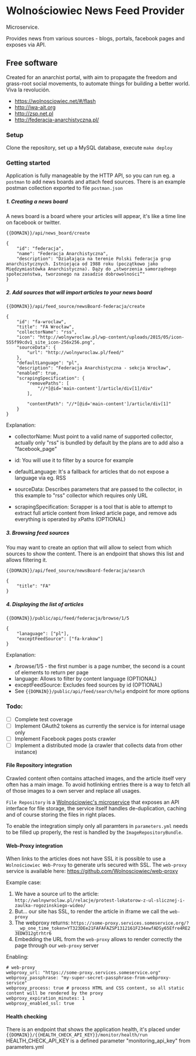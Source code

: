 Wolnościowiec News Feed Provider
================================

Microservice.

Provides news from various sources - blogs, portals, facebook pages and exposes via API.

Free software
-------------

Created for an anarchist portal, with aim to propagate the freedom and grass-root social movements,
to automate things for building a better world. Viva la revolución.

- https://wolnosciowiec.net/#/flash
- http://iwa-ait.org
- http://zsp.net.pl
- http://federacja-anarchistyczna.pl/

### Setup

Clone the repository, set up a MySQL database, execute `make deploy`

### Getting started

Application is fully manageable by the HTTP API, so you can run eg. a `postman` to add news boards and attach feed sources.
There is an example postman collection exported to file `postman.json`

##### 1. Creating a news board

A news board is a board where your articles will appear, it's like a time line on facebook or twitter.

`{{DOMAIN}}/api/news_board/create`

```
{
    "id": "federacja",
    "name": "Federacja Anarchistyczna",
    "description": "Działająca na terenie Polski federacja grup anarchistycznych. Istniejąca od 1988 roku (początkowo jako Międzymiastówka Anarchistyczna). Dąży do „stworzenia samorządnego społeczeństwa, tworzonego na zasadzie dobrowolności”"
} 
```

##### 2. Add sources that will import articles to your news board

`{{DOMAIN}}/api/feed_source/newsBoard-federacja/create`

```
{
    "id": "fa-wroclaw",
    "title": "FA Wrocław",
    "collectorName": "rss",
    "icon": "http://wolnywroclaw.pl/wp-content/uploads/2015/05/icon-555f99cdv1_site_icon-256x256.png",
    "sourceData": {
        "url": "http://wolnywroclaw.pl/feed/"
    },
    "defaultLanguage": "pl",
    "description": "Federacja Anarchistyczna - sekcja Wrocław",
    "enabled": true,
    "scrapingSpecification": {
        "removePaths": [
            "//*[@id='main-content']/article/div[1]/div"
        ],
        
        "contentPath": "//*[@id='main-content']/article/div[1]"
    }
}
```

Explanation:
- collectorName: Must point to a valid name of supported collector, actually only "rss" is bundled by default
  by the plans are to add also a "facebook_page"
  
- id: You will use it to filter by a source for example
- defaultLanguage: It's a fallback for articles that do not expose a language via eg. RSS
- sourceData: Describes parameters that are passed to the collector, in this example to "rss" collector which
  requires only URL
- scrapingSpecification: Scrapper is a tool that is able to attempt to extract full article content from linked article page, and remove ads
  everything is operated by xPaths (OPTIONAL)
  
##### 3. Browsing feed sources 

You may want to create an option that will allow to select from which sources to show the content.
There is an endpoint that shows this list and allows filtering it.

`{{DOMAIN}}/api/feed_source/newsBoard-federacja/search`

```
{
    "title": "FA"
}
```

##### 4. Displaying the list of articles

`{{DOMAIN}}/public/api/feed/federacja/browse/1/5`

```
{
    "lanaguage": ["pl"],
    "exceptFeedSource": ["fa-krakow"]
}
```

Explanation:
- /browse/1/5 - the first number is a page number, the second is a count of elements to return per page
- language: Allows to filter by content language (OPTIONAL)
- exceptFeedSource: Excludes feed sources by id (OPTIONAL)
- See `{{DOMAIN}}/public/api/feed/search/help` endpoint for more options

### Todo:
- [ ] Complete test coverage
- [ ] Implement OAuth2 tokens as currently the service is for internal usage only
- [ ] Implement Facebook pages posts crawler
- [ ] Implement a distributed mode (a crawler that collects data from other instance)

#### File Repository integration

Crawled content often contains attached images, and the article itself very often has a main image.
To avoid hotlinking entries there is a way to fetch all of those images to a own server
and replace all usages.

`File Repository` is a [Wolnościowiec's microservice](https://github.com/Wolnosciowiec/file-repository) that exposes an API interface for file storage,
the service itself handles de-duplication, caching and of course storing the files in right places.

To enable the integration simply only all paramters in `parameters.yml` needs to be filled up properly,
the rest is handled by the `ImageRepositoryBundle`.

#### Web-Proxy integration

When links to the articles does not have SSL it is possible to use a `Wolnościowiec Web-Proxy` to generate urls secured with SSL.
The `web-proxy` service is available here: https://github.com/Wolnosciowiec/web-proxy

Example case:
1. We have a source url to the article: `http://wolnywroclaw.pl/relacje/protest-lokatorow-z-ul-slicznej-i-zaulka-rogozinskiego-wideo/`
2. But... our site has SSL, to render the article in iframe we call the `web-proxy`
3. The webproxy returns: `https://some-proxy.services.someservice.org/?__wp_one_time_token=YT323DEe21FAFAFAZSP1312161F234ewfADSy65Efre4RE23EDW312gtrhtr6`
4. Embedding the URL from the `web-proxy` allows to render correctly the page through our `web-proxy` server

Enabling:

```
# web-proxy
webproxy_url: "https://some-proxy.services.someservice.org"
webproxy_passphrase: "my-super-secret-passphrase-from-webproxy-service"
webproxy_process: true # process HTML and CSS content, so all static content will be rendered by the proxy
webproxy_expiration_minutes: 1
webproxy_enabled_ssl: true
```

#### Health checking

There is an endpoint that shows the application health, it's placed under `{{DOMAIN}}/{{HEALTH_CHECK_API_KEY}}/monitor/health/run`
HEALTH_CHECK_API_KEY is a defined parameter "monitoring_api_key" from parameters.yml

